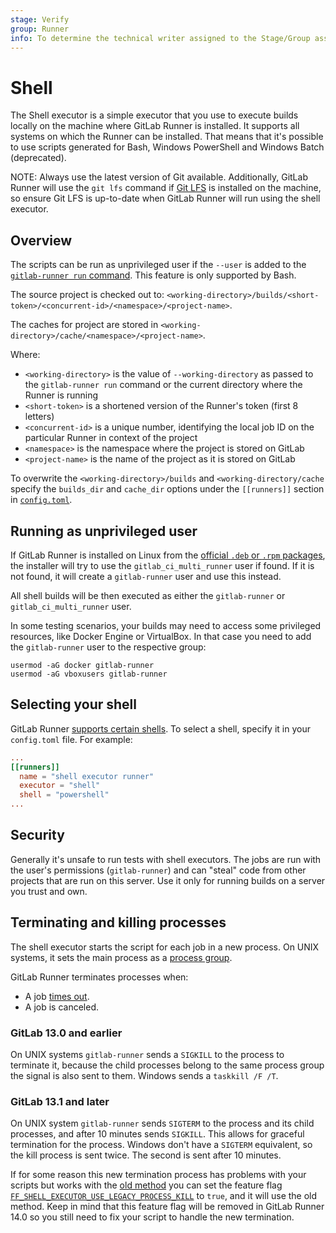 ```yaml
---
stage: Verify
group: Runner
info: To determine the technical writer assigned to the Stage/Group associated with this page, see https://about.gitlab.com/handbook/engineering/ux/technical-writing/#assignments
---
```


# Shell

The Shell executor is a simple executor that you use to execute builds
locally on the machine where GitLab Runner is installed. It supports all systems on
which the Runner can be installed. That means that it's possible to use scripts
generated for Bash, Windows PowerShell and Windows Batch (deprecated).

NOTE:
Always use the latest version of Git available. Additionally, GitLab Runner will use
the `git lfs` command if [Git LFS](https://git-lfs.github.com) is installed on the machine,
so ensure Git LFS is up-to-date when GitLab Runner will run using the shell executor.

## Overview

The scripts can be run as unprivileged user if the `--user` is added to the
[`gitlab-runner run` command](../commands/README.md#gitlab-runner-run). This feature is only supported by Bash.

The source project is checked out to:
`<working-directory>/builds/<short-token>/<concurrent-id>/<namespace>/<project-name>`.

The caches for project are stored in
`<working-directory>/cache/<namespace>/<project-name>`.

Where:

- `<working-directory>` is the value of `--working-directory` as passed to the
  `gitlab-runner run` command or the current directory where the Runner is
  running
- `<short-token>` is a shortened version of the Runner's token (first 8 letters)
- `<concurrent-id>` is a unique number, identifying the local job ID on the
  particular Runner in context of the project
- `<namespace>` is the namespace where the project is stored on GitLab
- `<project-name>` is the name of the project as it is stored on GitLab

To overwrite the `<working-directory>/builds` and `<working-directory/cache`
specify the `builds_dir` and `cache_dir` options under the `[[runners]]` section
in [`config.toml`](../configuration/advanced-configuration.md).

## Running as unprivileged user

If GitLab Runner is installed on Linux from the [official `.deb` or `.rpm`
packages](https://packages.gitlab.com/runner/gitlab-runner), the installer will try to use the `gitlab_ci_multi_runner`
user if found. If it is not found, it will create a `gitlab-runner` user and use
this instead.

All shell builds will be then executed as either the `gitlab-runner` or
`gitlab_ci_multi_runner` user.

In some testing scenarios, your builds may need to access some privileged
resources, like Docker Engine or VirtualBox. In that case you need to add the
`gitlab-runner` user to the respective group:

```shell
usermod -aG docker gitlab-runner
usermod -aG vboxusers gitlab-runner
```

## Selecting your shell

GitLab Runner [supports certain shells](../shells/index.md). To select a shell, specify it in your `config.toml` file. For example:

```toml
...
[[runners]]
  name = "shell executor runner"
  executor = "shell"
  shell = "powershell"
...
```

## Security

Generally it's unsafe to run tests with shell executors. The jobs are run with
the user's permissions (`gitlab-runner`) and can "steal" code from other
projects that are run on this server. Use it only for running builds on a
server you trust and own.

## Terminating and killing processes

The shell executor starts the script for each job in a new process. On
UNIX systems, it sets the main process as a [process
group](https://www.informit.com/articles/article.aspx?p=397655&seqNum=6).

GitLab Runner terminates processes when:

- A job [times out](https://docs.gitlab.com/ee/user/project/pipelines/settings.html#timeout).
- A job is canceled.

### GitLab 13.0 and earlier

On UNIX systems `gitlab-runner` sends a `SIGKILL` to the process to
terminate it, because the child processes belong to the same process
group the signal is also sent to them. Windows sends a `taskkill /F /T`.

### GitLab 13.1 and later

On UNIX system `gitlab-runner` sends `SIGTERM` to the process and its
child processes, and after 10 minutes sends `SIGKILL`. This allows for
graceful termination for the process. Windows don't have a `SIGTERM`
equivalent, so the kill process is sent twice. The second is sent after
10 minutes.

If for some reason this new termination process has problems with your
scripts but works with the  [old method](#gitlab-130-and-earlier) you can
set the feature flag
[`FF_SHELL_EXECUTOR_USE_LEGACY_PROCESS_KILL`](../configuration/feature-flags.md)
to `true`, and it will use the old method. Keep in mind that this
feature flag will be removed in GitLab Runner 14.0 so you still need to
fix your script to handle the new termination.
